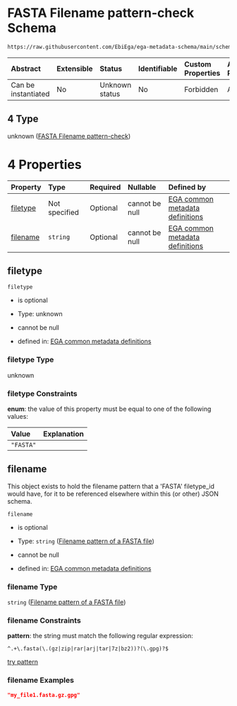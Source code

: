 # FASTA Filename pattern-check Schema

```txt
https://raw.githubusercontent.com/EbiEga/ega-metadata-schema/main/schemas/EGA.common-definitions.json#/definitions/filename-filetype-pattern-check/anyOf/4
```



| Abstract            | Extensible | Status         | Identifiable | Custom Properties | Additional Properties | Access Restrictions | Defined In                                                                                           |
| :------------------ | :--------- | :------------- | :----------- | :---------------- | :-------------------- | :------------------ | :--------------------------------------------------------------------------------------------------- |
| Can be instantiated | No         | Unknown status | No           | Forbidden         | Allowed               | none                | [EGA.common-definitions.json\*](../../../schemas/EGA.common-definitions.json "open original schema") |

## 4 Type

unknown ([FASTA Filename pattern-check](ega-12-definitions-check-filetype-checks-based-on-its-filename-anyof-fasta-filename-pattern-check.md))

# 4 Properties

| Property              | Type          | Required | Nullable       | Defined by                                                                                                                                                                                                                                                                                                                                                           |
| :-------------------- | :------------ | :------- | :------------- | :------------------------------------------------------------------------------------------------------------------------------------------------------------------------------------------------------------------------------------------------------------------------------------------------------------------------------------------------------------------- |
| [filetype](#filetype) | Not specified | Optional | cannot be null | [EGA common metadata definitions](ega-12-definitions-check-filetype-checks-based-on-its-filename-anyof-fasta-filename-pattern-check-properties-filetype.md "https://raw.githubusercontent.com/EbiEga/ega-metadata-schema/main/schemas/EGA.common-definitions.json#/definitions/filename-filetype-pattern-check/anyOf/4/properties/filetype")                         |
| [filename](#filename) | `string`      | Optional | cannot be null | [EGA common metadata definitions](ega-12-definitions-check-filetype-checks-based-on-its-filename-anyof-fasta-filename-pattern-check-properties-filename-pattern-of-a-fasta-file.md "https://raw.githubusercontent.com/EbiEga/ega-metadata-schema/main/schemas/EGA.common-definitions.json#/definitions/filename-filetype-pattern-check/anyOf/4/properties/filename") |

## filetype



`filetype`

*   is optional

*   Type: unknown

*   cannot be null

*   defined in: [EGA common metadata definitions](ega-12-definitions-check-filetype-checks-based-on-its-filename-anyof-fasta-filename-pattern-check-properties-filetype.md "https://raw.githubusercontent.com/EbiEga/ega-metadata-schema/main/schemas/EGA.common-definitions.json#/definitions/filename-filetype-pattern-check/anyOf/4/properties/filetype")

### filetype Type

unknown

### filetype Constraints

**enum**: the value of this property must be equal to one of the following values:

| Value     | Explanation |
| :-------- | :---------- |
| `"FASTA"` |             |

## filename

This object exists to hold the filename pattern that a 'FASTA' filetype\_id would have, for it to be referenced elsewhere within this (or other) JSON schema.

`filename`

*   is optional

*   Type: `string` ([Filename pattern of a FASTA file](ega-12-definitions-check-filetype-checks-based-on-its-filename-anyof-fasta-filename-pattern-check-properties-filename-pattern-of-a-fasta-file.md))

*   cannot be null

*   defined in: [EGA common metadata definitions](ega-12-definitions-check-filetype-checks-based-on-its-filename-anyof-fasta-filename-pattern-check-properties-filename-pattern-of-a-fasta-file.md "https://raw.githubusercontent.com/EbiEga/ega-metadata-schema/main/schemas/EGA.common-definitions.json#/definitions/filename-filetype-pattern-check/anyOf/4/properties/filename")

### filename Type

`string` ([Filename pattern of a FASTA file](ega-12-definitions-check-filetype-checks-based-on-its-filename-anyof-fasta-filename-pattern-check-properties-filename-pattern-of-a-fasta-file.md))

### filename Constraints

**pattern**: the string must match the following regular expression:&#x20;

```regexp
^.+\.fasta(\.(gz|zip|rar|arj|tar|7z|bz2))?(\.gpg)?$
```

[try pattern](https://regexr.com/?expression=%5E.%2B%5C.fasta\(%5C.\(gz%7Czip%7Crar%7Carj%7Ctar%7C7z%7Cbz2\)\)%3F\(%5C.gpg\)%3F%24 "try regular expression with regexr.com")

### filename Examples

```json
"my_file1.fasta.gz.gpg"
```
